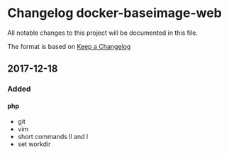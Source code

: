 # Changelog docker-baseimage-web
All notable changes to this project will be documented in this file.

The format is based on [Keep a Changelog](http://keepachangelog.com/en/1.0.0/)

## 2017-12-18
### Added
#### php
- git 
- vim
- short commands ll and l
- set workdir
